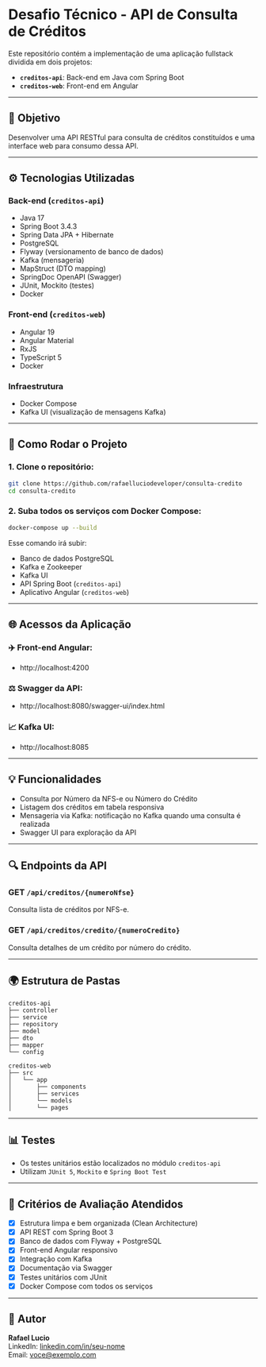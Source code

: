 # Desafio Técnico - API de Consulta de Créditos

Este repositório contém a implementação de uma aplicação fullstack dividida em dois projetos:
- **`creditos-api`**: Back-end em Java com Spring Boot
- **`creditos-web`**: Front-end em Angular

---

## 📅 Objetivo
Desenvolver uma API RESTful para consulta de créditos constituídos e uma interface web para consumo dessa API.

---

## ⚙️ Tecnologias Utilizadas

### Back-end (`creditos-api`)
- Java 17
- Spring Boot 3.4.3
- Spring Data JPA + Hibernate
- PostgreSQL
- Flyway (versionamento de banco de dados)
- Kafka (mensageria)
- MapStruct (DTO mapping)
- SpringDoc OpenAPI (Swagger)
- JUnit, Mockito (testes)
- Docker

### Front-end (`creditos-web`)
- Angular 19
- Angular Material
- RxJS
- TypeScript 5
- Docker

### Infraestrutura
- Docker Compose
- Kafka UI (visualização de mensagens Kafka)

---

## 🚀 Como Rodar o Projeto

### 1. Clone o repositório:
```bash
git clone https://github.com/rafaelluciodeveloper/consulta-credito
cd consulta-credito
```

### 2. Suba todos os serviços com Docker Compose:
```bash
docker-compose up --build
```

Esse comando irá subir:
- Banco de dados PostgreSQL
- Kafka e Zookeeper
- Kafka UI
- API Spring Boot (`creditos-api`)
- Aplicativo Angular (`creditos-web`)


---

## 🌐 Acessos da Aplicação

### ✈️ Front-end Angular:
- http://localhost:4200

### ⚖️ Swagger da API:
- http://localhost:8080/swagger-ui/index.html

### 📈 Kafka UI:
- http://localhost:8085

---

## 💡 Funcionalidades
- Consulta por Número da NFS-e ou Número do Crédito
- Listagem dos créditos em tabela responsiva
- Mensageria via Kafka: notificação no Kafka quando uma consulta é realizada
- Swagger UI para exploração da API

---

## 🔍 Endpoints da API

### GET `/api/creditos/{numeroNfse}`
Consulta lista de créditos por NFS-e.

### GET `/api/creditos/credito/{numeroCredito}`
Consulta detalhes de um crédito por número do crédito.

---

## 🌍 Estrutura de Pastas

```
creditos-api
├── controller
├── service
├── repository
├── model
├── dto
├── mapper
└── config

creditos-web
├── src
│   └── app
│       ├── components
│       ├── services
│       └── models
│       └── pages        
```

---

## 📊 Testes
- Os testes unitários estão localizados no módulo `creditos-api`
- Utilizam `JUnit 5`, `Mockito` e `Spring Boot Test`

---

## 💼 Critérios de Avaliação Atendidos
- [x] Estrutura limpa e bem organizada (Clean Architecture)
- [x] API REST com Spring Boot 3
- [x] Banco de dados com Flyway + PostgreSQL
- [x] Front-end Angular responsivo
- [x] Integração com Kafka
- [x] Documentação via Swagger
- [x] Testes unitários com JUnit
- [x] Docker Compose com todos os serviços

---

## 🚪 Autor
**Rafael Lucio**  
LinkedIn: [linkedin.com/in/seu-nome](https://www.linkedin.com/in/rafael-lucio-5b72a5103/)  
Email: voce@exemplo.com

